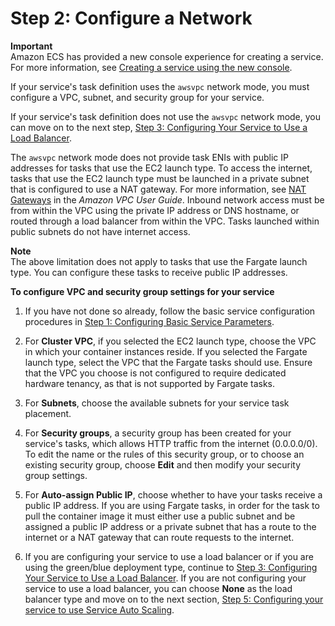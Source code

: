 # Step 2: Configure a Network<a name="service-configure-network"></a>

**Important**  
Amazon ECS has provided a new console experience for creating a service\. For more information, see [Creating a service using the new console](create-service-console-v2.md)\.

If your service's task definition uses the `awsvpc` network mode, you must configure a VPC, subnet, and security group for your service\.

If your service's task definition does not use the `awsvpc` network mode, you can move on to the next step, [Step 3: Configuring Your Service to Use a Load Balancer](service-create-loadbalancer.md)\.

The `awsvpc` network mode does not provide task ENIs with public IP addresses for tasks that use the EC2 launch type\. To access the internet, tasks that use the EC2 launch type must be launched in a private subnet that is configured to use a NAT gateway\. For more information, see [NAT Gateways](https://docs.aws.amazon.com/vpc/latest/userguide/vpc-nat-gateway.html) in the *Amazon VPC User Guide*\. Inbound network access must be from within the VPC using the private IP address or DNS hostname, or routed through a load balancer from within the VPC\. Tasks launched within public subnets do not have internet access\.

**Note**  
The above limitation does not apply to tasks that use the Fargate launch type\. You can configure these tasks to receive public IP addresses\.

**To configure VPC and security group settings for your service**

1. If you have not done so already, follow the basic service configuration procedures in [Step 1: Configuring Basic Service Parameters](basic-service-params.md)\.

1. For **Cluster VPC**, if you selected the EC2 launch type, choose the VPC in which your container instances reside\. If you selected the Fargate launch type, select the VPC that the Fargate tasks should use\. Ensure that the VPC you choose is not configured to require dedicated hardware tenancy, as that is not supported by Fargate tasks\.

1. For **Subnets**, choose the available subnets for your service task placement\.

1. For **Security groups**, a security group has been created for your service's tasks, which allows HTTP traffic from the internet \(0\.0\.0\.0/0\)\. To edit the name or the rules of this security group, or to choose an existing security group, choose **Edit** and then modify your security group settings\.

1. For **Auto\-assign Public IP**, choose whether to have your tasks receive a public IP address\. If you are using Fargate tasks, in order for the task to pull the container image it must either use a public subnet and be assigned a public IP address or a private subnet that has a route to the internet or a NAT gateway that can route requests to the internet\.

1. If you are configuring your service to use a load balancer or if you are using the green/blue deployment type, continue to [Step 3: Configuring Your Service to Use a Load Balancer](service-create-loadbalancer.md)\. If you are not configuring your service to use a load balancer, you can choose **None** as the load balancer type and move on to the next section, [Step 5: Configuring your service to use Service Auto Scaling](service-configure-auto-scaling.md)\.